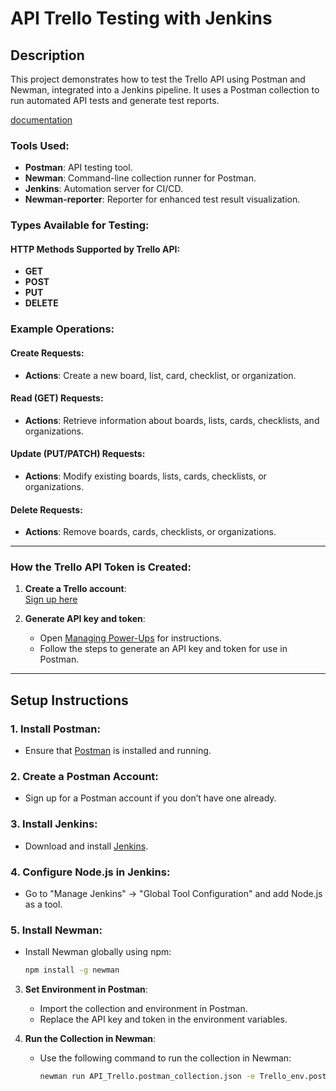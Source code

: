 # API Trello Testing with Jenkins

## Description

This project demonstrates how to test the Trello API using Postman and Newman, integrated into a Jenkins pipeline. It uses a Postman collection to run automated API tests and generate test reports.

[documentation](https://developer.atlassian.com/cloud/trello/rest/api-group-actions/#api-group-actions)

### Tools Used:
- **Postman**: API testing tool.
- **Newman**: Command-line collection runner for Postman.
- **Jenkins**: Automation server for CI/CD.
- **Newman-reporter**: Reporter for enhanced test result visualization.

### Types Available for Testing:

#### HTTP Methods Supported by Trello API:
- **GET**
- **POST**
- **PUT**
- **DELETE**

### Example Operations:

#### Create Requests:
- **Actions**: Create a new board, list, card, checklist, or organization.

#### Read (GET) Requests:
- **Actions**: Retrieve information about boards, lists, cards, checklists, and organizations.

#### Update (PUT/PATCH) Requests:
- **Actions**: Modify existing boards, lists, cards, checklists, or organizations.

#### Delete Requests:
- **Actions**: Remove boards, cards, checklists, or organizations.

---

### How the Trello API Token is Created:

1. **Create a Trello account**:  
   [Sign up here](https://developer.atlassian.com/cloud/trello/)
   
2. **Generate API key and token**:  
   - Open [Managing Power-Ups](https://developer.atlassian.com/cloud/trello/guides/power-ups/managing-power-ups/) for instructions.
   - Follow the steps to generate an API key and token for use in Postman.




---

## Setup Instructions

### 1. Install Postman:
- Ensure that [Postman](https://www.postman.com/) is installed and running.

### 2. Create a Postman Account:
- Sign up for a Postman account if you don’t have one already.

### 3. Install Jenkins:
- Download and install [Jenkins](https://www.jenkins.io/).

### 4. Configure Node.js in Jenkins:
- Go to "Manage Jenkins" -> "Global Tool Configuration" and add Node.js as a tool.

### 5. Install Newman:
- Install Newman globally using npm:
  
  ```bash
  npm install -g newman

3. **Set Environment in Postman**:
   - Import the collection and environment in Postman.
   - Replace the API key and token in the environment variables.
  
4. **Run the Collection in Newman**:
   - Use the following command to run the collection in Newman:
   
     ```bash
     newman run API_Trello.postman_collection.json -e Trello_env.postman_environment.json
     ```

